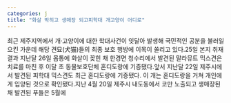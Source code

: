 ```yaml
---
categories: j
title: "화살 박히고 생매장 되고피학대 개고양이 어디로"
---
```

최근 제주지역에서 개‧고양이에 대한 학대사건이 잇달아 발생해 국민적인 공분을 불러일으킨 가운데 해당 견묘(犬猫)들의 최종 보호 행방에 이목이 쏠리고 있다.25일 본지 취재 결과 지난달 26일 몸통에 화살이 꽂힌 채 한경면 청수리에서 발견된 말라뮤트 믹스견은 치료를 마친 후 이달 초 동물보호단체 혼디도랑에 기증됐다.앞서 지난달 22일 제주시에서 발견된 피학대 믹스견도 최근 혼디도랑에 기증됐다. 이 개는 혼디도랑을 거쳐 개인에게 입양된 것으로 확인됐다.지난 4월 20일 제주시 내도동에서 코만 노출되고 생매장된 채 발견된 푸들은 5월에